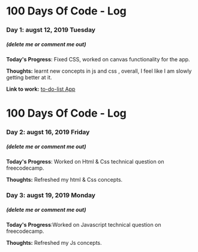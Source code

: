 # 100 Days Of Code - Log

### Day 1: augst 12, 2019 Tuesday
##### (delete me or comment me out)

**Today's Progress**: Fixed CSS, worked on canvas functionality for the app.

**Thoughts:** learnt new concepts in js and css , overall, I feel like I am slowly getting better at it. 

**Link to work:** [to-do-list App](https://codepen.io/chitratech/pen/zYOrdGE)

# 100 Days Of Code - Log

### Day 2: augst 16, 2019 Friday

##### (delete me or comment me out)

**Today's Progress**: Worked on Html & Css  technical question on freecodecamp.

**Thoughts:**  Refreshed my html & Css concepts. 



### Day 3: augst 19, 2019 Monday

##### (delete me or comment me out)

**Today's Progress**:Worked on Javascript  technical question on freecodecamp.

**Thoughts:**  Refreshed my Js concepts. 



